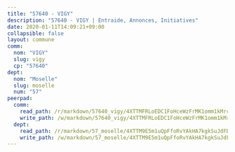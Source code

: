 ```yaml
---
title: "57640 - VIGY"
description: "57640 - VIGY | Entraide, Annonces, Initiatives"
date: 2020-01-11T14:09:21+09:00
collapsible: false
layout: commune
comm:
  nom: "VIGY"
  slug: vigy
  cp: "57640"
dept:
  nom: "Moselle"
  slug: moselle
  num: "57"
peerpad:
  comm:
    read_path: /r/markdown/57640_vigy/4XTTMFRLoEDC1FoHceWzFrMK1omm1kMrcPfdT2sLW6irYE9pX
    write_path: /w/markdown/57640_vigy/4XTTMFRLoEDC1FoHceWzFrMK1omm1kMrcPfdT2sLW6irYE9pX-K3TgUw5biZgdEte6YTGg2sN6amMCfLtQwAMXXEVw6QgZ8MtwJMauwUKcyioPW8bFsmHLucKLCh9xZS52XGyRPEhQ7YJTMGj49bnB7GJ7xCTRSxJAWG7zsYNC7AWqCnrGni34dWQb
  dept:
    read_path: /r/markdown/57_moselle/4XTTM9E5m1uQpFfoRvYAkHA7kgkSuJdFBSCmoLnZ6YvxmqAKj
    write_path: /w/markdown/57_moselle/4XTTM9E5m1uQpFfoRvYAkHA7kgkSuJdFBSCmoLnZ6YvxmqAKj-K3TgTxpsRhjGfb3pJqDaX4rYTLkyLoK3BLA4awBfhTSCoyNhResrhhmfsEF8aKnccedt5XoBzWeRYfKxQxNKv71ETcpGharLRE7rdgTKY3uSaW3Du2dz8v23YEY268mfYmweTFnR
---
```


